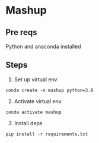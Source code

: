# Mashup

## Pre reqs

Python and anaconda installed

## Steps

1. Set up virtual env

```
conda create -n mashup python=3.8
```

2. Activate virtual env

```
conda activate mashup
```

3. Install deps

```
pip install -r requirements.txt
```
